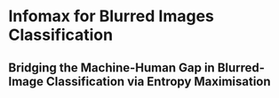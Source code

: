 # Infomax for Blurred Images Classification

## Bridging the Machine-Human Gap in Blurred-Image Classification via Entropy Maximisation